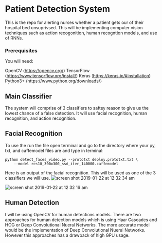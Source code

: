 # Patient Detection System

This is the repo for alerting nurses whether a patient gets our of their hospital bed unsuprivsed. This will be implementing computer vision techniques such as action recogonition, human recogntion models, and use of RNNs.


### Prerequisites

You will need:

OpenCV (https://opencv.org/)
TensorFlow (https://www.tensorflow.org/install/)
Keras (https://keras.io/#installation)
Python3+ (https://www.python.org/downloads/)

## Main Classifier
The system will comprise of 3 classifiers to saftey reason to give us the lowest chance of a false detection. It will use facial recognition, human recognition, and action recognition.

## Facial Recognition

To use the run the file open terminal and go to the directory where your py, txt, and caffemodel files are and type in terminal:
```
python detect_faces_video.py --prototxt deploy.prototxt.txt \
	--model res10_300x300_ssd_iter_140000.caffemodel
```
Here is an output of the facial recognition. This will be used as one of the 3 classifiers we will use.
![screen shot 2019-01-22 at 12 32 34 am](https://user-images.githubusercontent.com/39922134/51514362-5d314a00-1ddd-11e9-8f04-21efe5d879e9.png)

![screen shot 2019-01-22 at 12 32 16 am](https://user-images.githubusercontent.com/39922134/51514379-6de1c000-1ddd-11e9-8904-ebfcf92cf443.png)

## Human Detection
I will be using OpenCV for human detections models. There are two approaches for human detection models which is using Haar Cascades and HOG or Deep Convolutional Nueral Networks. The more accurate model would be the implementation of Deep Convolutional Nueral Networks. However this approaches has a drawback of high GPU usage. 
